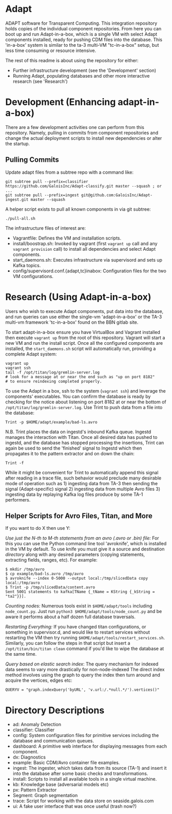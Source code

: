 # Adapt

ADAPT software for Transparent Computing. This integration repository holds
copies of the individual component repositories.  From here you can boot up and
run Adapt-in-a-box, which is a single VM with select Adapt components installed,
ready for pushing CDM files into the database.  This 'in-a-box' system is
similar to the ta-3 multi-VM "tc-in-a-box" setup, but less time consuming or
resource intensive.

The rest of this readme is about using the repository for either:

- Further infrastructure development (see the 'Development' section)
- Running Adapt, populating databases and other more interactive research (see
  'Research')

# Development (Enhancing adapt-in-a-box)

There are a few development activities one can perform from this repository.
Namely, pulling in commits from component repositories and change the actual
deployment scripts to install new dependencies or alter the startup.

## Pulling Commits

Update adapt files from a subtree repo with a command like:

    git subtree pull --prefix=classifier https://github.com/GaloisInc/Adapt-classify.git master --squash ; or ...
    git subtree pull --prefix=ingest git@github.com:GaloisInc/Adapt-ingest.git master --squash

A helper script exists to pull all known components in via git subtree:

    ./pull-all.sh

The infrastructure files of interest are:

- Vagrantfile: Defines the VM and installation scripts.
- install/boostrap.sh: Invoked by vagrant (first `vagrant up` call and any
  `vagrant provision` call) to install all dependencies and select Adapt
  components.
- start_daemons.sh: Executes infrastructure via supervisord and sets up Kafka
  topics.
- config/supervisord.conf.{adapt,tc}inabox: Configuration files for the two VM
  configurations.

# Research (Using Adapt-in-a-box)

Users who wish to execute Adapt components, put data into the database, and run
queries can use either the single-vm 'adapt-in-a-box' or the TA-3 multi-vm
framework 'tc-in-a-box' found on the BBN gitlab site.

To start adapt-in-a-box ensure you have VirtualBox and Vagrant installed then
execute `vagrant up` from the root of this repository.  Vagrant will start a new
VM and run the install script. Once all the configured components are installed,
the `start_daemons.sh` script will automatically run, providing a complete Adapt
system:

```
vagrant up
vagrant ssh
tail -f /opt/titan/log/gremlin-server.log
# look for a message at or near the end such as "up on port 8182"
# to ensure reindexing completed properly.
```

To use the Adapt in a box, ssh to the system (`vagrant ssh`) and leverage the
components' executables. You can confirm the database is ready by checking for
the notice about listening on port 8182 at or near the bottom of
`/opt/titan/log/gremlin-server.log`. Use Trint to push data from a file into the
database:

```
Trint -p $HOME/adapt/example/bad-ls.avro
```

N.B. Trint places the data on ingestd's inbound Kafka queue.  Ingestd manages
the interaction with Titan.  Once all desired data has pushed to ingestd, and
the database has stopped processing the insertions, Trint can again be used to
send the 'finished' signal to Ingestd which then propagates it to the pattern
extractor and on down the chain:

```
Trint -f
```

While it might be convenient for Trint to automatically append this signal
after reading in a trace file, such behavior would preclude many desirable mode
of operation such as 1) ingesting data from TA-3 then sending the signal
(Adapt-specific) signal  2) ingesting data from multiple Avro files 3) ingesting
data by replaying Kafka log files produce by some TA-1 performers.

## Helper Scripts for Avro Files, Titan, and More

If you want to do X then use Y:

*Use just the N-th to M-th statements from an avro (.avro or .bin) file:* For
this you can use the Python command line tool 'avroknife', which is installed in
the VM by default.  To use knife you must give it a source and destination
_directory_ along with any desired parameters (copying statements, extracting
fields, ranges, etc). For example:

```
$ mkdir /tmp/avro
$ cp example/bad-ls.avro /tmp/avro
$ avroknife --index 0-5000 --output local:/tmp/slicedData copy local:/tmp/avro
$ Trint -p /tmp/slicedData/content.avro
Sent 5001 statements to kafka[TName {_tName = KString {_kString = "ta2"}}].
```

*Counting nodes:* Numerous tools exist in `$HOME/adapt/tools` including
`node_count.py`.  Just run `python3 $HOME/adapt/tools/node_count.py` and be
aware it performs about a half dozen full database traversals.

*Restarting Everything:* If you have changed titan configurations, or something
in supervisor.d, and would like to restart services without restarting the VM
then try running `$HOME/adapt/tools/restart_services.sh`.  Similarly, you can
follow the steps in that script but insert a `/opt/titan/bin/titan clean`
command if you'd like to wipe the database at the same time.

*Query based on elastic search index*: The query mechanism for indexed data
seems to vary more drastically for non-node-indexed   The direct index method
involves using the graph to query the index then turn around and acquire the
vertices, edges etc:

    QUERYV = "graph.indexQuery('byURL', 'v.url:/.*null.*/').vertices()"

# Directory Descriptions

- ad: Anomaly Detection
- classifier: Classifier
- config: System configuration files for primitive services including the
  database and communication queues.
- dashboard: A primitive web interface for displaying messages from each
  component.
- dx: Diagnostics
- example: Basic CDM/Avro container file examples.
- ingest: The ingester, which takes data from its source (TA-1) and insert it
  into the database after some basic checks and transformations.
- install: Scripts to install all available tools in a single virtual machine.
- kb: Knowledge base (adversarial models etc)
- px: Pattern Extractor
- Segment: Graph segmentation
- trace: Script for working with the data store on seaside.galois.com
- ui: A fake user interface that was once useful (trash now?)
